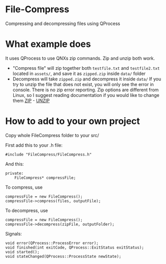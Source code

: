 # File-Compress
Compressing and decompressing files using QProcess

# What example does
It uses QProcess to use QNXs zip commands. Zip and unzip both work.
- "Compress file" will zip together both `testfile.txt` and `testfile2.txt` located in `assets/`, and save it as `zipped.zip` inside `data/` folder
- Decompress will take `zipped.zip` and decompress it inside `data/`
If you try to unzip the file that does not exist, you will only see the error in console. There is no zip error reporting.
Zip options are different from Linux, so I suggest reading documentation if you would like to change them [ZIP](http://www.qnx.com/developers/docs/6.3.0SP3/neutrino/utilities/z/zip.html) - [UNZIP](http://www.qnx.com/developers/docs/6.3.0SP3/neutrino/utilities/u/unzip.html)

# How to add to your own project
Copy whole FileCompress folder to your src/

First add this to your .h file:
```
#include "FileCompress/FileCompress.h"
```

And this:
```
private:
    FileCompress* compressFile;
```
    
To compress, use
```
compressFile = new FileCompress();
compressFile->compress(files, outputFile);
 ```
 
To decompress, use
```
compressFile = new FileCompress();
compressFile->decompress(zipFile, outputFolder);
```

Signals:
```
void error(QProcess::ProcessError error);
void finished(int exitCode, QProcess::ExitStatus exitStatus);
void started();
void stateChanged(QProcess::ProcessState newState);
```

